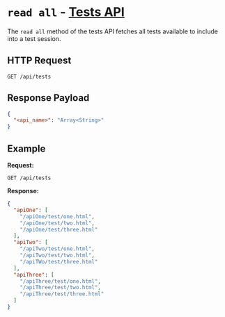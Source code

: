 # `read all` - [Tests API](../README.md#tests-api)

The `read all` method of the tests API fetches all tests available to include into a test session.

## HTTP Request

`GET /api/tests`

## Response Payload

```json
{
  "<api_name>": "Array<String>"
}
```

## Example

**Request:**

`GET /api/tests`

**Response:**

```json
{
  "apiOne": [
    "/apiOne/test/one.html",
    "/apiOne/test/two.html",
    "/apiOne/test/three.html"
  ],
  "apiTwo": [
    "/apiTwo/test/one.html",
    "/apiTwo/test/two.html",
    "/apiTWo/test/three.html"
  ],
  "apiThree": [
    "/apiThree/test/one.html",
    "/apiThree/test/two.html",
    "/apiThree/test/three.html"
  ]
}
```
